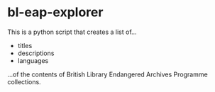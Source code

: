 # bl-eap-explorer

This is a python script that creates a list of...

- titles
- descriptions
- languages

...of the contents of British Library Endangered Archives Programme collections.
